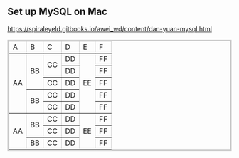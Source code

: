 ## Set up MySQL on Mac
https://spiraleyeld.gitbooks.io/awei_wd/content/dan-yuan-mysql.html


<table style="border:3px #cccccc solid;" cellpadding="10" border='1'>
	<thead>
		<tr>
			<td>A</td>
			<td>B</td>
			<td>C</td>
			<td>D</td>
			<td>E</td>
			<td>F</td>
		</tr>
	</thead>
	<tbody> <!--- [  [{"AA":5},{"EE":5},{"BB":3},{"CC":2}], [{"BB":2}],[{"AA":3},{"EE":3},{"BB":2}]  ]  --->
		<tr> <!--- [5,5,3,2] --->
			<td rowspan="5">AA</td>
			<td rowspan="3">BB</td>
			<td rowspan="2">CC</td>
			<td rowspan="1">DD</td>
			<td rowspan="5">EE</td>
			<td rowspan="1">FF</td>
		</tr>
		<tr>
			<td rowspan="5" hidden>AA</td>
			<td rowspan="3" hidden>BB</td>
			<td rowspan="2" hidden>CC</td>
			<td rowspan="1">DD</td>
			<td rowspan="5" hidden>EE</td>
			<td rowspan="1">FF</td>
		</tr>
		<tr>
			<td rowspan="5" hidden>AA</td>
			<td rowspan="3" hidden>BB</td>
			<td rowspan="1">CC</td>
			<td rowspan="1">DD</td>
			<td rowspan="5" hidden>EE</td>
			<td rowspan="1">FF</td>
		</tr>
		<tr> <!--- [2] --->
			<td rowspan="5" hidden>AA</td>
			<td rowspan="2">BB</td>
			<td rowspan="1">CC</td>
			<td rowspan="1">DD</td>
			<td rowspan="5" hidden>EE</td>
			<td rowspan="1">FF</td>
		</tr>
		<tr>  
			<td rowspan="5" hidden>AA</td>
			<td rowspan="1" hidden>BB</td>
			<td rowspan="1">CC</td>
			<td rowspan="1">DD</td>
			<td rowspan="5" hidden>EE</td>
			<td rowspan="1">FF</td>
		</tr>
		<tr> <!--- [3,2,3] --->
			<td rowspan="3">AA</td>
			<td rowspan="2">BB</td>
			<td rowspan="1">CC</td>
			<td rowspan="1">DD</td>
			<td rowspan="3">EE</td>
			<td rowspan="1">FF</td>
		</tr>
		<tr>
			<td rowspan="3" hidden>AA</td>
			<td rowspan="2" hidden>BB</td>
			<td rowspan="1">CC</td>
			<td rowspan="1">DD</td>
			<td rowspan="3" hidden>EE</td>
			<td rowspan="1">FF</td>
		</tr>
		<tr>
			<td rowspan="3" hidden>AA</td>
			<td rowspan="1" hidden>BB</td>
			<td rowspan="1">BB</td>
			<td rowspan="1">CC</td>
			<td rowspan="1">DD</td>
			<td rowspan="3" hidden>EE</td>
			<td rowspan="1">FF</td>
		</tr>
	</tbody>
</table>
